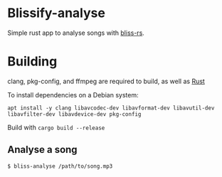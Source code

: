 # Blissify-analyse

Simple rust app to analyse songs with [bliss-rs](https://github.com/Polochon-street/bliss-rs).


# Building

clang, pkg-config, and ffmpeg are required to build, as well as
[Rust](https://www.rust-lang.org/tools/install)

To install dependencies on a Debian system:

```
apt install -y clang libavcodec-dev libavformat-dev libavutil-dev libavfilter-dev libavdevice-dev pkg-config
```

Build with `cargo build --release`


## Analyse a song

```
$ bliss-analyse /path/to/song.mp3
```

